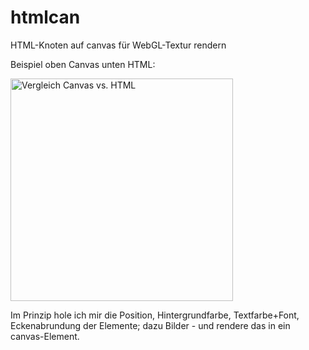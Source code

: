# htmlcan
HTML-Knoten auf canvas für WebGL-Textur rendern

Beispiel oben Canvas unten HTML:

<img src="https://github.com/polygontwist/htmlcan/blob/main/screenshot.jpg?raw=true" width="356" alt="Vergleich Canvas vs. HTML">

Im Prinzip hole ich mir die Position, Hintergrundfarbe, Textfarbe+Font, Eckenabrundung der Elemente; dazu Bilder - und rendere das in ein canvas-Element.
